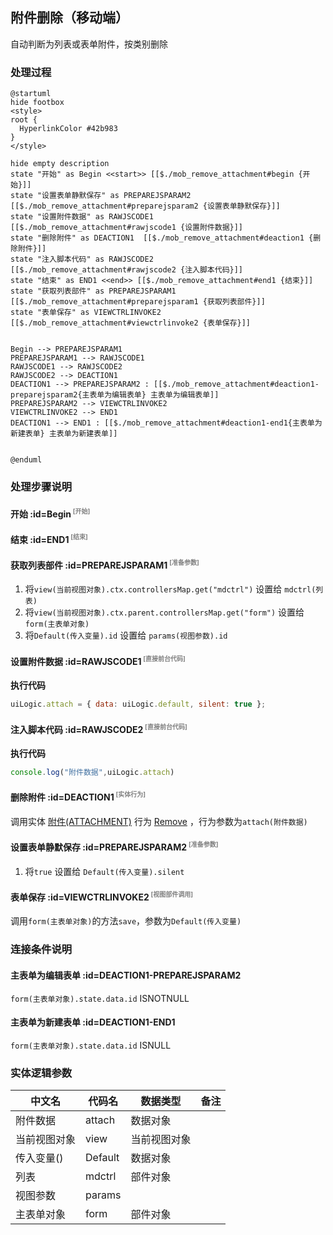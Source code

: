 ## 附件删除（移动端） <!-- {docsify-ignore-all} -->

   自动判断为列表或表单附件，按类别删除

### 处理过程

```plantuml
@startuml
hide footbox
<style>
root {
  HyperlinkColor #42b983
}
</style>

hide empty description
state "开始" as Begin <<start>> [[$./mob_remove_attachment#begin {开始}]]
state "设置表单静默保存" as PREPAREJSPARAM2  [[$./mob_remove_attachment#preparejsparam2 {设置表单静默保存}]]
state "设置附件数据" as RAWJSCODE1  [[$./mob_remove_attachment#rawjscode1 {设置附件数据}]]
state "删除附件" as DEACTION1  [[$./mob_remove_attachment#deaction1 {删除附件}]]
state "注入脚本代码" as RAWJSCODE2  [[$./mob_remove_attachment#rawjscode2 {注入脚本代码}]]
state "结束" as END1 <<end>> [[$./mob_remove_attachment#end1 {结束}]]
state "获取列表部件" as PREPAREJSPARAM1  [[$./mob_remove_attachment#preparejsparam1 {获取列表部件}]]
state "表单保存" as VIEWCTRLINVOKE2  [[$./mob_remove_attachment#viewctrlinvoke2 {表单保存}]]


Begin --> PREPAREJSPARAM1
PREPAREJSPARAM1 --> RAWJSCODE1
RAWJSCODE1 --> RAWJSCODE2
RAWJSCODE2 --> DEACTION1
DEACTION1 --> PREPAREJSPARAM2 : [[$./mob_remove_attachment#deaction1-preparejsparam2{主表单为编辑表单} 主表单为编辑表单]]
PREPAREJSPARAM2 --> VIEWCTRLINVOKE2
VIEWCTRLINVOKE2 --> END1
DEACTION1 --> END1 : [[$./mob_remove_attachment#deaction1-end1{主表单为新建表单} 主表单为新建表单]]


@enduml
```


### 处理步骤说明

#### 开始 :id=Begin<sup class="footnote-symbol"> <font color=gray size=1>[开始]</font></sup>




#### 结束 :id=END1<sup class="footnote-symbol"> <font color=gray size=1>[结束]</font></sup>




#### 获取列表部件 :id=PREPAREJSPARAM1<sup class="footnote-symbol"> <font color=gray size=1>[准备参数]</font></sup>



1. 将`view(当前视图对象).ctx.controllersMap.get("mdctrl")` 设置给  `mdctrl(列表)`
2. 将`view(当前视图对象).ctx.parent.controllersMap.get("form")` 设置给  `form(主表单对象)`
3. 将`Default(传入变量).id` 设置给  `params(视图参数).id`

#### 设置附件数据 :id=RAWJSCODE1<sup class="footnote-symbol"> <font color=gray size=1>[直接前台代码]</font></sup>



<p class="panel-title"><b>执行代码</b></p>

```javascript
uiLogic.attach = { data: uiLogic.default, silent: true };
```

#### 注入脚本代码 :id=RAWJSCODE2<sup class="footnote-symbol"> <font color=gray size=1>[直接前台代码]</font></sup>



<p class="panel-title"><b>执行代码</b></p>

```javascript
console.log("附件数据",uiLogic.attach)
```

#### 删除附件 :id=DEACTION1<sup class="footnote-symbol"> <font color=gray size=1>[实体行为]</font></sup>



调用实体 [附件(ATTACHMENT)](module/Base/attachment.md) 行为 [Remove](module/Base/attachment#行为) ，行为参数为`attach(附件数据)`

#### 设置表单静默保存 :id=PREPAREJSPARAM2<sup class="footnote-symbol"> <font color=gray size=1>[准备参数]</font></sup>



1. 将`true` 设置给  `Default(传入变量).silent`

#### 表单保存 :id=VIEWCTRLINVOKE2<sup class="footnote-symbol"> <font color=gray size=1>[视图部件调用]</font></sup>



调用`form(主表单对象)`的方法`save`，参数为`Default(传入变量)`
### 连接条件说明
#### 主表单为编辑表单 :id=DEACTION1-PREPAREJSPARAM2

```form(主表单对象).state.data.id``` ISNOTNULL
#### 主表单为新建表单 :id=DEACTION1-END1

```form(主表单对象).state.data.id``` ISNULL


### 实体逻辑参数

|    中文名   |    代码名    |  数据类型      |备注 |
| --------| --------| --------  | --------   |
|附件数据|attach|数据对象||
|当前视图对象|view|当前视图对象||
|传入变量(<i class="fa fa-check"/></i>)|Default|数据对象||
|列表|mdctrl|部件对象||
|视图参数|params|||
|主表单对象|form|部件对象||
